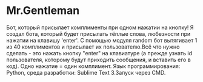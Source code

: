 # Mr.Gentleman
Бот, который присылает комплименты при одном нажатии на кнопку!
Я создал бота, который будет присылать тёплые слова, любезности при нажатии на клавишу 'enter'.
С помощью модуля random бот вытягивает 1 из 40 комплиментов и присылает их пользователю.Всё что нужно сделать - это нажать кнопку "enter" на клавиатуре (а прежде узнать id пользователя, которому будут приходить сообщения, и вставить его в код). Одно нажатие = один комплимент.
Язык программирования: Python, среда разработки: Sublime Text 3.Запуск через CMD.
